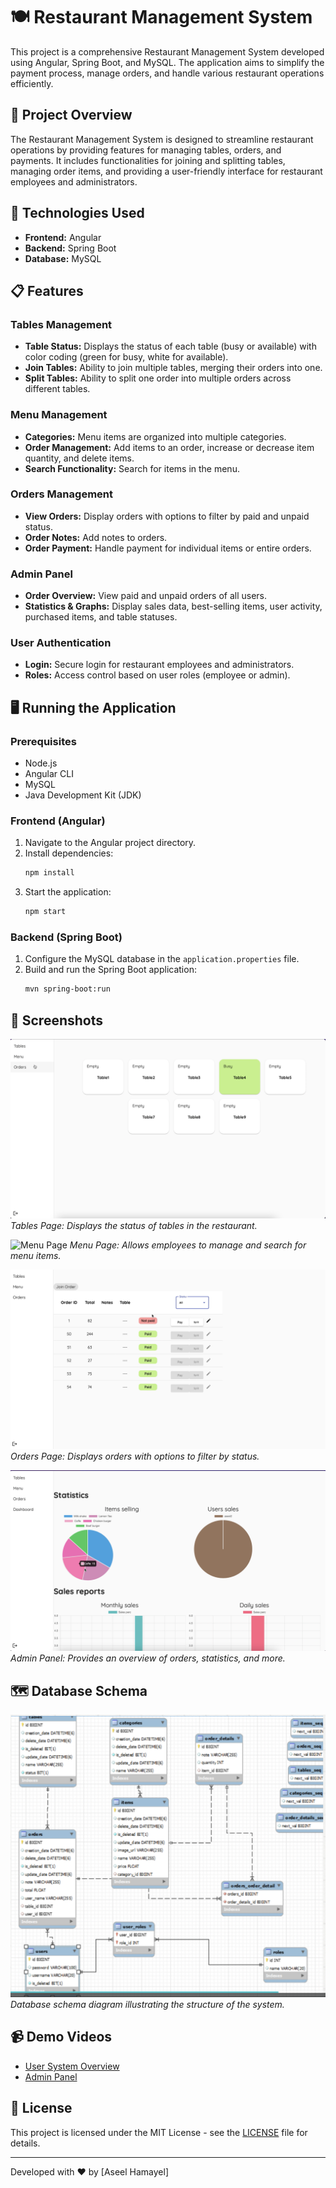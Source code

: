 # 🍽️ Restaurant Management System

This project is a comprehensive Restaurant Management System developed using Angular, Spring Boot, and MySQL. The application aims to simplify the payment process, manage orders, and handle various restaurant operations efficiently.

## 🌟 Project Overview

The Restaurant Management System is designed to streamline restaurant operations by providing features for managing tables, orders, and payments. It includes functionalities for joining and splitting tables, managing order items, and providing a user-friendly interface for restaurant employees and administrators.

## 🚀 Technologies Used

- **Frontend:** Angular
- **Backend:** Spring Boot
- **Database:** MySQL

## 📋 Features

### Tables Management
- **Table Status:** Displays the status of each table (busy or available) with color coding (green for busy, white for available).
- **Join Tables:** Ability to join multiple tables, merging their orders into one.
- **Split Tables:** Ability to split one order into multiple orders across different tables.

### Menu Management
- **Categories:** Menu items are organized into multiple categories.
- **Order Management:** Add items to an order, increase or decrease item quantity, and delete items.
- **Search Functionality:** Search for items in the menu.

### Orders Management
- **View Orders:** Display orders with options to filter by paid and unpaid status.
- **Order Notes:** Add notes to orders.
- **Order Payment:** Handle payment for individual items or entire orders.

### Admin Panel
- **Order Overview:** View paid and unpaid orders of all users.
- **Statistics & Graphs:** Display sales data, best-selling items, user activity, purchased items, and table statuses.

### User Authentication
- **Login:** Secure login for restaurant employees and administrators.
- **Roles:** Access control based on user roles (employee or admin).

## 🖥️ Running the Application

### Prerequisites
- Node.js
- Angular CLI
- MySQL
- Java Development Kit (JDK)

### Frontend (Angular)
1. Navigate to the Angular project directory.
2. Install dependencies:
    ```bash
    npm install
    ```
3. Start the application:
    ```bash
    npm start
    ```

### Backend (Spring Boot)
1. Configure the MySQL database in the `application.properties` file.
2. Build and run the Spring Boot application:
    ```bash
    mvn spring-boot:run
    ```

## 📸 Screenshots

![Tables Page](images/TablesPage.png)
*Tables Page: Displays the status of tables in the restaurant.*

![Menu Page](images/MenuPage.png)
*Menu Page: Allows employees to manage and search for menu items.*

![Orders Page](images/OrdersPage.png)
*Orders Page: Displays orders with options to filter by status.*

![Admin Panel](images/AdminPanelPage.png)
*Admin Panel: Provides an overview of orders, statistics, and more.*

## 🗺️ Database Schema

![Database Schema](images/DatabaseDiagram.png)
*Database schema diagram illustrating the structure of the system.*

## 📹 Demo Videos

- [User System Overview]([path/to/system-overview-video.mp4](https://drive.google.com/file/d/1zBRtUVEb2hhnG7-TSvqokGeCwbiVcQ5x/view?usp=sharing))
- [Admin Panel]([path/to/admin-panel-video.mp4](https://drive.google.com/file/d/1AIg9KyQb85Ghy5Ou6u34LntRB6JfIBoE/view?usp=sharing))


## 📄 License

This project is licensed under the MIT License - see the [LICENSE](LICENSE) file for details.

---

Developed with ❤️ by [Aseel Hamayel]
